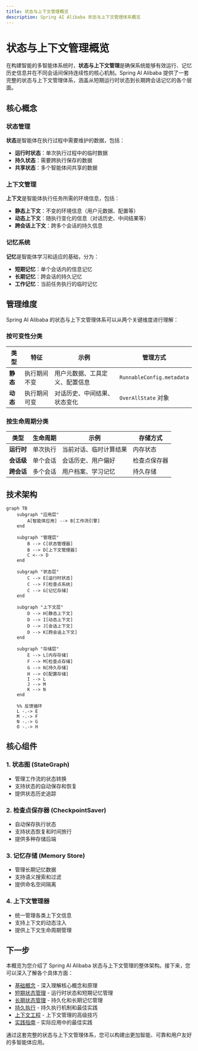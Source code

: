 ```yaml
---
title: 状态与上下文管理概览
description: Spring AI Alibaba 状态与上下文管理体系概览
---
```


# 状态与上下文管理概览

在构建智能的多智能体系统时，**状态与上下文管理**是确保系统能够有效运行、记忆历史信息并在不同会话间保持连续性的核心机制。Spring AI Alibaba 提供了一套完整的状态与上下文管理体系，涵盖从短期运行时状态到长期跨会话记忆的各个层面。

## 核心概念

### 状态管理
**状态**是智能体在执行过程中需要维护的数据，包括：
- **运行时状态**：单次执行过程中的临时数据
- **持久状态**：需要跨执行保存的数据
- **共享状态**：多个智能体间共享的数据

### 上下文管理
**上下文**是智能体执行任务所需的环境信息，包括：
- **静态上下文**：不变的环境信息（用户元数据、配置等）
- **动态上下文**：随执行变化的信息（对话历史、中间结果等）
- **跨会话上下文**：跨多个会话的持久信息

### 记忆系统
**记忆**是智能体学习和适应的基础，分为：
- **短期记忆**：单个会话内的信息记忆
- **长期记忆**：跨会话的持久记忆
- **工作记忆**：当前任务执行的临时记忆

## 管理维度

Spring AI Alibaba 的状态与上下文管理体系可以从两个关键维度进行理解：

### 按可变性分类

| 类型 | 特征 | 示例 | 管理方式 |
|------|------|------|----------|
| **静态** | 执行期间不变 | 用户元数据、工具定义、配置信息 | `RunnableConfig.metadata` |
| **动态** | 执行期间可变 | 对话历史、中间结果、状态变化 | `OverAllState` 对象 |

### 按生命周期分类

| 类型 | 生命周期 | 示例 | 存储方式 |
|------|----------|------|----------|
| **运行时** | 单次执行 | 当前对话、临时计算结果 | 内存状态 |
| **会话级** | 单个会话 | 会话历史、用户偏好 | 检查点保存器 |
| **跨会话** | 多个会话 | 用户档案、学习记忆 | 持久存储 |

## 技术架构

```mermaid
graph TB
    subgraph "应用层"
        A[智能体应用] --> B[工作流引擎]
    end

    subgraph "管理层"
        B --> C[状态管理器]
        B --> D[上下文管理器]
        C <--> D
    end

    subgraph "状态层"
        C --> E[运行时状态]
        C --> F[检查点系统]
        C --> G[记忆存储]
    end

    subgraph "上下文层"
        D --> H[静态上下文]
        D --> I[动态上下文]
        D --> J[会话上下文]
        D --> K[跨会话上下文]
    end

    subgraph "存储层"
        E --> L[内存存储]
        F --> M[检查点存储]
        G --> N[持久存储]
        H --> O[配置存储]
        I --> L
        J --> M
        K --> N
    end

    %% 反馈循环
    L -.-> E
    M -.-> F
    N -.-> G
    O -.-> H
```

## 核心组件

### 1. 状态图 (StateGraph)
- 管理工作流的状态转换
- 支持状态的自动保存和恢复
- 提供状态历史追踪

### 2. 检查点保存器 (CheckpointSaver)
- 自动保存执行状态
- 支持状态恢复和时间旅行
- 提供多种存储后端

### 3. 记忆存储 (Memory Store)
- 管理长期记忆数据
- 支持语义搜索和过滤
- 提供命名空间隔离

### 4. 上下文管理器
- 统一管理各类上下文信息
- 支持上下文的动态注入
- 提供上下文生命周期管理

## 下一步

本概览为您介绍了 Spring AI Alibaba 状态与上下文管理的整体架构。接下来，您可以深入了解各个具体方面：

- [基础概念](./fundamentals.md) - 深入理解核心概念和原理
- [短期状态管理](./short-term-state.md) - 运行时状态和短期记忆管理
- [长期状态管理](./long-term-state.md) - 持久化和长期记忆管理
- [持久执行](./durable-execution.md) - 持久执行机制和最佳实践
- [上下文工程](./context-engineering.md) - 上下文管理的高级技巧
- [实践指南](./best-practices.md) - 实际应用中的最佳实践

通过这套完整的状态与上下文管理体系，您可以构建出更加智能、可靠和用户友好的多智能体应用。
